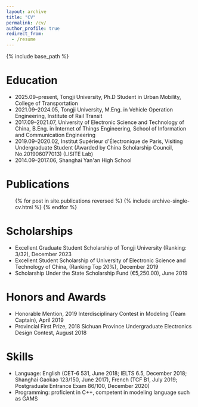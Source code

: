 ```yaml
---
layout: archive
title: "CV"
permalink: /cv/
author_profile: true
redirect_from:
  - /resume
---
```


{% include base_path %}

Education
======
* 2025.09–present, Tongji University, Ph.D Student in Urban Mobility, College of Transportation
* 2021.09–2024.05, Tongji University, M.Eng. in Vehicle Operation Engineering, Institute of Rail Transit
* 2017.09–2021.07, University of Electronic Science and Technology of China, B.Eng. in Internet of Things Engineering, School of Information and Communication Engineering
* 2019.09–2020.02, Institut Supérieur d'Électronique de Paris, Visiting Undergraduate Student (Awarded by China Scholarship Council, No.201906077013) (LISITE Lab)
* 2014.09–2017.06, Shanghai Yan'an High School

Publications
======
  <ul>{% for post in site.publications reversed %}
    {% include archive-single-cv.html %}
  {% endfor %}</ul>

Scholarships
======
* Excellent Graduate Student Scholarship of Tongji University (Ranking: 3/32), December 2023
* Excellent Student Scholarship of University of Electronic Science and Technology of China, (Ranking Top 20%), December 2019
* Scholarship Under the State Scholarship Fund (€5,250.00), June 2019

Honors and Awards
======

* Honorable Mention, 2019 Interdisciplinary Contest in Modeling (Team Captain), April 2019
* Provincial First Prize, 2018 Sichuan Province Undergraduate Electronics Design Contest, August 2018

Skills
======
* Language: English (CET-6 531, June 2018; IELTS 6.5, December 2018; Shanghai Gaokao 123/150, June 2017), French (TCF B1, July 2019; Postgraduate Entrance Exam 86/100, December 2020)
* Programming: proficient in C++, competent in modeling language such as GAMS
